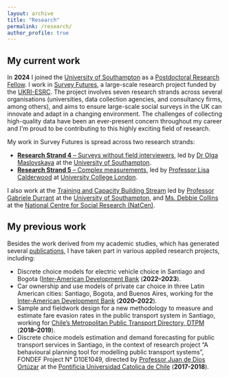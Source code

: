 ```yaml
---
layout: archive
title: "Research"
permalink: /research/
author_profile: true
---
```


## My current work

In **2024** I joined the [University of Southampton](http://southampton.ac.uk) as a [Postdoctoral Research Fellow](https://www.southampton.ac.uk/people/65c5fn/mr-cristian-domarchi). I work in [Survey Futures](https://surveyfutures.net/), a large-scale research project funded by the [UKRI-ESRC](https://www.ukri.org/councils/esrc/). The project involves seven research strands across several organisations (universities, data collection agencies, and consultancy firms, among others), and aims to ensure large-scale social surveys in the UK can innovate and adapt in a changing environment. The challenges of collecting high-quality data have been an ever-present concern throughout my career and I'm proud to be contributing to this highly exciting field of research.

My work in Survey Futures is spread across two research strands:
* [**Research Strand 4** – Surveys without field interviewers](https://surveyfutures.net/research-programme/research-strand-4/), led by [Dr Olga Maslovskaya](https://www.southampton.ac.uk/people/5wzzpw/doctor-olga-maslovskaya) at the [University of Southampton](http://southampton.ac.uk).
* [**Research Strand 5** – Complex measurements](https://surveyfutures.net/research-programme/research-strand-5/), led by [Professor Lisa Calderwood](https://profiles.ucl.ac.uk/48143-lisa-calderwood) at [University College London](http://ucl.ac.uk).

I also work at the [Training and Capacity Building Stream](https://surveyfutures.net/training-capacity-building/) led by [Professor Gabriele Durrant](https://www.southampton.ac.uk/people/5x25ff/professor-gabriele-durrant) at the [University of Southampton](http://southampton.ac.uk), and [Ms. Debbie Collins](https://natcen.ac.uk/people/debbie-collins) at the [National Centre for Social Research (NatCen)](https://natcen.ac.uk/).

## My previous work

Besides the work derived from my academic studies, which has generated several [publications](https://cdomarchi.github.io/publications), I have taken part in various applied research projects, including:

* Discrete choice models for electric vehicle choice in Santiago and Bogota ([Inter-American Development Bank](https://www.iadb.org/es) (**2022–2023**).
* Car ownership and use models of private car choice in three Latin American cities: Santiago, Bogota, and Buenos Aires, working for the [Inter-American Development Bank](https://www.iadb.org/es) (**2020–2022**).
* Sample and fieldwork design for a new methodology to measure and estimate fare evasion rates in the public transport system in Santiago, working for [Chile’s Metropolitan Public Transport Directory, DTPM](https://www.dtpm.cl/) (**2018–2019**).
* Discrete choice models estimation and demand forecasting for public transport services in Santiago, in the context of research project “A behavioural planning tool for modelling public transport systems”, FONDEF Project N° D10E1049, directed by [Professor Juan de Dios Ortúzar](https://www.ing.uc.cl/academicos-e-investigadores/juan-de-dios-ortuzar-salas/) at the [Pontificia Universidad Catolica de Chile](http://www.puc.cl) (**2017-2018**).

